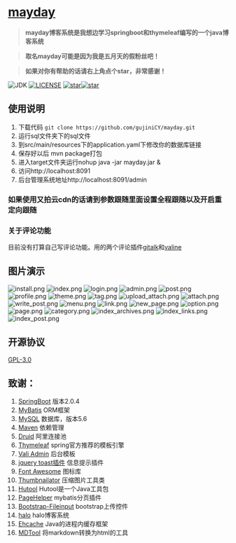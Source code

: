 
<h1><a href="https://mayday.songhaozhi.com">mayday</a></h1>

>  **mayday博客系统是我想边学习springboot和thymeleaf编写的一个java博客系统** 

>  **取名mayday可能是因为我是五月天的假粉丝吧！** 

>  **如果对你有帮助的话请右上角点个star，非常感谢！** 

![JDK](https://img.shields.io/badge/jdk-1.8-green.svg?style=flat-square) [![LICENSE](https://img.shields.io/github/license/gujiniCY/mayday.svg?style=flat-square)](https://github.com/gujiniCY/mayday/blob/master/LICENSE)   [![star](https://img.shields.io/github/stars/gujiniCY/mayday.svg?label=Stars&style=social)](https://github.com/gujiniCY/mayday)[![star](https://gitee.com/song_haozhi/mayday/badge/star.svg?theme=white)](https://gitee.com/song_haozhi/mayday) 

## 使用说明
1. 下载代码
`git clone https://github.com/gujiniCY/mayday.git`
2. 运行sql文件夹下的sql文件
3. 到src/main/resources下的application.yaml下修改你的数据库链接
4. 保存好以后 mvn package打包
5. 进入target文件夹运行nohup java -jar mayday.jar &
6. 访问http://localhost:8091
7. 后台管理系统地址http://localhost:8091/admin

### 如果使用又拍云cdn的话请到参数跟随里面设置全程跟随以及开启重定向跟随


### 关于评论功能
目前没有打算自己写评论功能。用的两个评论插件[gitalk](https://github.com/gitalk/gitalk)和[valine](https://ioliu.cn/2017/add-valine-comments-to-your-blog/)
## 图片演示
![install.png](https://images.gitee.com/uploads/images/2019/0117/112452_b81fbb50_1574192.png)
![index.png](https://images.gitee.com/uploads/images/2019/0117/112455_a6973f29_1574192.png)
![login.png](https://images.gitee.com/uploads/images/2019/0117/112450_7ae99bba_1574192.png)
![admin.png](https://images.gitee.com/uploads/images/2019/0117/112450_3a600852_1574192.png)
![post.png](https://images.gitee.com/uploads/images/2019/0117/112451_d6754471_1574192.png)
![profile.png](https://images.gitee.com/uploads/images/2019/0117/112451_499f580f_1574192.png)
![theme.png](https://images.gitee.com/uploads/images/2019/0117/112451_a4e0016a_1574192.png)
![tag.png](https://images.gitee.com/uploads/images/2019/0117/112451_05569d9b_1574192.png)
![upload_attach.png](https://images.gitee.com/uploads/images/2019/0117/112451_50127984_1574192.png)
![attach.png](https://images.gitee.com/uploads/images/2019/0117/112451_66bac3bf_1574192.png)
![write_post.png](https://images.gitee.com/uploads/images/2019/0117/112454_1b3d8fa9_1574192.png)
![menu.png](https://images.gitee.com/uploads/images/2019/0117/112452_58ac3c2d_1574192.png)
![link.png](https://images.gitee.com/uploads/images/2019/0117/112452_ecf27d79_1574192.png)
![new_page.png](https://images.gitee.com/uploads/images/2019/0117/112455_e9bdbee6_1574192.png)
![option.png](https://images.gitee.com/uploads/images/2019/0117/112452_c40d529a_1574192.png)
![page.png](https://images.gitee.com/uploads/images/2019/0117/112452_6c1d4dd7_1574192.png)
![category.png](https://images.gitee.com/uploads/images/2019/0117/112452_0e35930e_1574192.png)
![index_archives.png](https://images.gitee.com/uploads/images/2019/0117/112453_cc8c9773_1574192.png)
![index_links.png](https://images.gitee.com/uploads/images/2019/0117/112453_1208a83f_1574192.png)
![index_post.png](https://images.gitee.com/uploads/images/2019/0117/112454_327abed1_1574192.png)
## 开源协议
[GPL-3.0](/LICENSE)
## 致谢：
 1. [SpringBoot](http://spring.io/projects/spring-boot) 版本2.0.4
 2. [MyBatis](http://www.mybatis.org/mybatis-3/) ORM框架
 3. [MySQL](https://www.mysql.com/) 数据库，版本5.6
 4. [Maven](http://maven.apache.org/)  依赖管理
 5. [Druid](https://github.com/alibaba/druid/) 阿里连接池
 6. [Thymeleaf](https://www.thymeleaf.org/) spring官方推荐的模板引擎
 7. [Vali Admin](https://github.com/pratikborsadiya/vali-admin) 后台模板
 8. [jquery toast插件](http://www.jqueryfuns.com/resource/2412) 信息提示插件
 9. [Font Awesome](http://www.fontawesome.com.cn/faicons/) 图标库
 10. [Thumbnailator](https://github.com/coobird/thumbnailator) 压缩图片工具类
 11. [Hutool](http://hutool.mydoc.io/) Hutool是一个Java工具包
 12. [PageHelper](https://pagehelper.github.io/) mybatis分页插件
 13. [Bootstrap-Fileinput](https://github.com/kartik-v/bootstrap-fileinput) bootstrap上传控件
 14. [halo](https://github.com/ruibaby/halo)  halo博客系统
 15. [Ehcache](http://www.ehcache.org/) Java的进程内缓存框架
 16. [MDTool](https://github.com/cevin15/MDTool) 将markdown转换为html的工具



